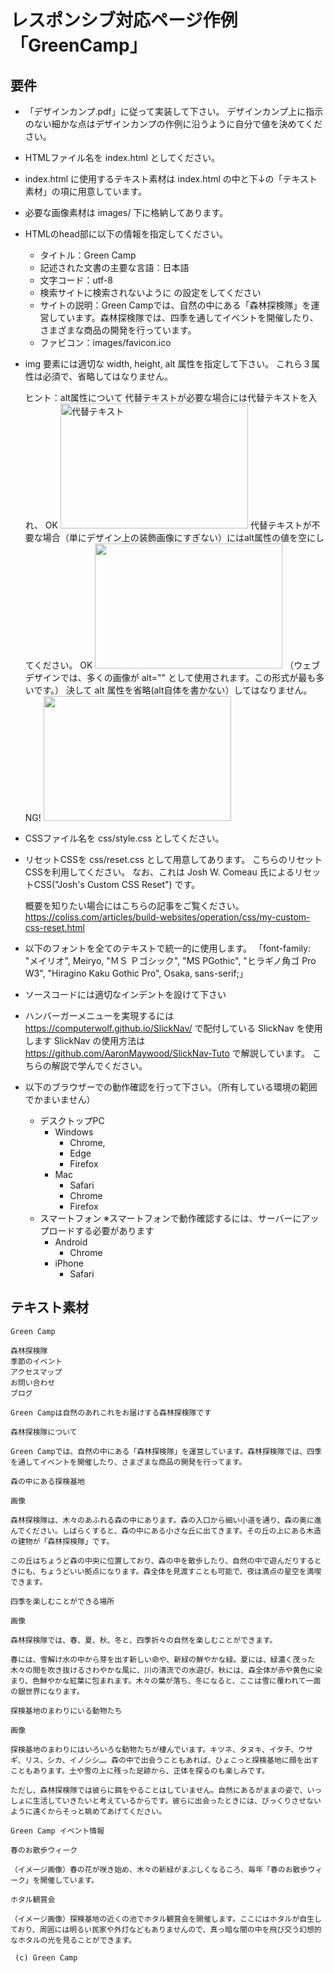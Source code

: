 # レスポンシブ対応ページ作例「GreenCamp」

## 要件

- 「デザインカンプ.pdf」に従って実装して下さい。
	デザインカンプ上に指示のない細かな点はデザインカンプの作例に沿うように自分で値を決めてください。

- HTMLファイル名を index.html としてください。

- index.html に使用するテキスト素材は index.html の中と下↓の「テキスト素材」の項に用意しています。

- 必要な画像素材は images/ 下に格納してあります。

- HTMLのhead部に以下の情報を指定してください。
	- タイトル：Green Camp
	- 記述された文書の主要な言語：日本語
	- 文字コード：utf-8
	- 検索サイトに検索されないように <meta name="robots"> の設定をしてください
	- サイトの説明：Green Campでは、自然の中にある「森林探検隊」を運営しています。森林探検隊では、四季を通してイベントを開催したり、さまざまな商品の開発を行っています。
	- ファビコン：images/favicon.ico

- img 要素には適切な width, height, alt 属性を指定して下さい。
	これら３属性は必須で、省略してはなりません。

	ヒント：alt属性について
		代替テキストが必要な場合には代替テキストを入れ、
			OK   <img src="images/sample.jpg" width="300" height="200" alt="代替テキスト">
		代替テキストが不要な場合（単にデザイン上の装飾画像にすぎない）にはalt属性の値を空にしてください。
			OK   <img src="images/sample.jpg" width="300" height="200" alt="">
			（ウェブデザインでは、多くの画像が alt="" として使用されます。この形式が最も多いです。）
		決して alt 属性を省略(alt自体を書かない）してはなりません。
			NG!  <img src="images/sample.jpg" width="300" height="200">

- CSSファイル名を css/style.css としてください。

- リセットCSSを css/reset.css として用意してあります。
	こちらのリセットCSSを利用してください。
	なお、これは Josh W. Comeau 氏によるリセットCSS("Josh's Custom CSS Reset") です。

	概要を知りたい場合にはこちらの記事をご覧ください。
	https://coliss.com/articles/build-websites/operation/css/my-custom-css-reset.html

- 以下のフォントを全てのテキストで統一的に使用します。
	「font-family: "メイリオ", Meiryo, "ＭＳ Ｐゴシック", "MS PGothic", "ヒラギノ角ゴ Pro W3", "Hiragino Kaku Gothic Pro", Osaka, sans-serif;」

- ソースコードには適切なインデントを設けて下さい

- ハンバーガーメニューを実現するには https://computerwolf.github.io/SlickNav/ で配付している SlickNav を使用します
	SlickNav の使用方法は https://github.com/AaronMaywood/SlickNav-Tuto で解説しています。
	こちらの解説で学んでください。

- 以下のブラウザーでの動作確認を行って下さい。（所有している環境の範囲でかまいません）
	- デスクトップPC
		- Windows
			- Chrome,
			- Edge
			- Firefox
		- Mac
			- Safari
			- Chrome
			- Firefox
	- スマートフォン
		※スマートフォンで動作確認するには、サーバーにアップロードする必要があります
		- Android
			- Chrome
		- iPhone
			- Safari

## テキスト素材

```
Green Camp

森林探検隊
季節のイベント
アクセスマップ
お問い合わせ
ブログ

Green Campは自然のあれこれをお届けする森林探検隊です
 
森林探検隊について

Green Campでは、自然の中にある「森林探検隊」を運営しています。森林探検隊では、四季を通してイベントを開催したり、さまざまな商品の開発を行ってます。

森の中にある探検基地

画像

森林探検隊は、木々のあふれる森の中にあります。森の入口から細い小道を通り、森の奥に進んでください。しばらくすると、森の中にある小さな丘に出てきます。その丘の上にある木造の建物が「森林探検隊」です。

この丘はちょうど森の中央に位置しており、森の中を散歩したり、自然の中で遊んだりするときにも、ちょうどいい拠点になります。森全体を見渡すことも可能で、夜は満点の星空を満喫できます。

四季を楽しむことができる場所

画像

森林探検隊では、春、夏、秋、冬と、四季折々の自然を楽しむことができます。

春には、雪解け水の中から芽を出す新しい命や、新緑の鮮やかな緑。夏には、緑濃く茂った木々の間を吹き抜けるさわやかな風に、川の清流での水遊び。秋には、森全体が赤や黄色に染まり、色鮮やかな紅葉に包まれます。木々の葉が落ち、冬になると、ここは雪に覆われて一面の銀世界になります。

探検基地のまわりにいる動物たち

画像

探検基地のまわりにはいろいろな動物たちが棲んでいます。キツネ、タヌキ、イタチ、ウサギ、リス、シカ、イノシシ…。森の中で出会うこともあれば、ひょこっと探検基地に顔を出すこともあります。土や雪の上に残った足跡から、正体を探るのも楽しみです。

ただし、森林探検隊では彼らに餌をやることはしていません。自然にあるがままの姿で、いっしょに生活していきたいと考えているからです。彼らに出会ったときには、びっくりさせないように遠くからそっと眺めてあげてください。

Green Camp イベント情報

春のお散歩ウィーク

（イメージ画像）春の花が咲き始め、木々の新緑がまぶしくなるころ、毎年「春のお散歩ウィーク」を開催しています。

ホタル観賞会

（イメージ画像）探検基地の近くの池でホタル観賞会を開催します。ここにはホタルが自生しており、周囲には明るい民家や外灯などもありませんので、真っ暗な闇の中を飛び交う幻想的なホタルの光を見ることができます。

 (c) Green Camp
```
